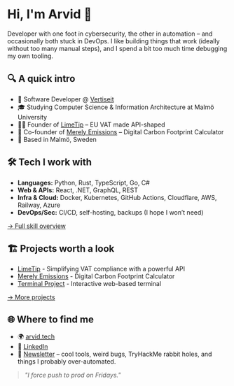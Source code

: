 # Hi, I'm Arvid 👋

Developer with one foot in cybersecurity, the other in automation – and occasionally both stuck in DevOps. I like building things that work (ideally without too many manual steps), and I spend a bit too much time debugging my own tooling.

## 🔍 A quick intro

- 💼 Software Developer @ [Vertiseit](https://vertiseit.com)
- 🎓 Studying Computer Science & Information Architecture at Malmö University
- 🍋‍🟩 Founder of [LimeTip](https://limetip.com) – EU VAT made API-shaped
- 🌱 Co-founder of [Merely Emissions](https://merelyemissions.com) – Digital Carbon Footprint Calculator
- 📍 Based in Malmö, Sweden

## 🛠 Tech I work with

- **Languages:** Python, Rust, TypeScript, Go, C#
- **Web & APIs:** React, .NET, GraphQL, REST
- **Infra & Cloud:** Docker, Kubernetes, GitHub Actions, Cloudflare, AWS, Railway, Azure
- **DevOps/Sec:** CI/CD, self-hosting, backups (I hope I won’t need)

[→ Full skill overview](./detailed-skills.md)

## 🏗 Projects worth a look

- [LimeTip](https://limetip.com) - Simplifying VAT compliance with a powerful API
- [Merely Emissions](https://merelyemissions.com) - Digital Carbon Footprint Calculator
- [Terminal Project](https://terminal-portfolio.arvid.tech) - Interactive web-based terminal

[→ More projects](./projects.md)

## 🌐 Where to find me

- 🌍 [arvid.tech](https://arvid.tech)
- 💼 [LinkedIn](https://linkedin.com/in/arvid-berndtsson)
- 📨 [Newsletter](https://arvid.tech/#/portal/) – cool tools, weird bugs, TryHackMe rabbit holes, and things I probably over-automated.

> *"I force push to prod on Fridays."*
